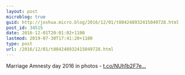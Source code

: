 ```yaml
---
layout: post
microblog: true
guid: http://joshua.micro.blog/2016/12/01/t804248932415049728.html
post_id: 34515
date: 2016-12-01T20:01:02+1100
lastmod: 2019-07-30T17:41:20+1100
type: post
url: /2016/12/01/t804248932415049728.html
---
```

Marriage Amnesty day 2016 in photos - [t.co/NUh1b2F7e...](https://t.co/NUh1b2F7e1)
